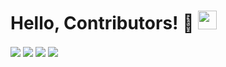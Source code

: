 # Hello, Contributors! 👋 <img width="30" height="30" src="https://user-images.githubusercontent.com/44140921/119137937-0e555700-ba61-11eb-8bd8-c4cf32f9e005.gif">

<img align="center" src="https://github-readme-streak-stats.herokuapp.com/?user=fsw-griet&theme=dark&count_private=true" />
<img align="center" src="https://github-readme-stats.vercel.app/api?username=fsw-griet&show_icons=true&theme=dark&count_private=true" />
<img align="center" src="https://github-readme-stats.vercel.app/api/top-langs/?username=fsw-griet&theme=dark&show_icons=true&layout=compact&hide=css,scss&count_private=true"/>
<!-- <img align="center" src="https://github-readme-stats.vercel.app/api/wakatime?username=fsw-griet&theme=dark&count_private=true&show_icons=true" /> -->
<img align="center" src="https://github-profile-trophy.vercel.app/?username=fsw-griet&rank=AA,B,AAA,A,C&theme=onedark&count_private=true" />

<!--
**kvenkatamar/kvenkatamar** is a ✨ _special_ ✨ repository because its `README.md` (this file) appears on your GitHub profile.

Here are some ideas to get you started:

- 🔭 I’m currently working on ...
- 🌱 I’m currently learning ...
- 👯 I’m looking to collaborate on ...
- 🤔 I’m looking for help with ...
- 💬 Ask me about ...
- 📫 How to reach me: ...
- 😄 Pronouns: ...
- ⚡ Fun fact: ...
-->
